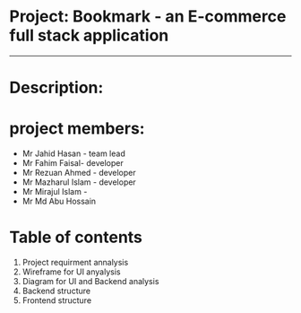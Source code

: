  # Project: Bookmark - an E-commerce full stack application
---
 # Description: 

# project members:
- Mr Jahid Hasan -       team lead
- Mr Fahim Faisal-       developer
- Mr Rezuan Ahmed -      developer
- Mr Mazharul Islam -    developer
- Mr Mirajul Islam - 
- Mr Md Abu Hossain 


 # Table of contents
 1. Project requirment annalysis
 2. Wireframe for UI anyalysis
 3. Diagram for UI and Backend analysis
 4. Backend structure
 5. Frontend structure










